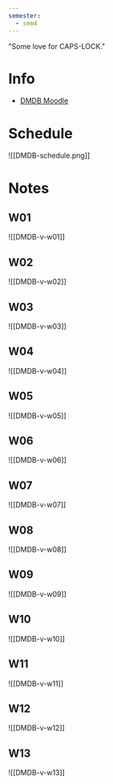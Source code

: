 ```yaml
---
semester:
  - sem4
---
```

"Some love for CAPS-LOCK."


# Info
- [DMDB Moodle](https://moodle-app2.let.ethz.ch/course/view.php?id=24995)


# Schedule
![[DMDB-schedule.png]]

# Notes

## W01
![[DMDB-v-w01]]

## W02
![[DMDB-v-w02]]

## W03
![[DMDB-v-w03]]

## W04
![[DMDB-v-w04]]

## W05
![[DMDB-v-w05]]

## W06
![[DMDB-v-w06]]

## W07
![[DMDB-v-w07]]

## W08
![[DMDB-v-w08]]

## W09
![[DMDB-v-w09]]

## W10
![[DMDB-v-w10]]

## W11
![[DMDB-v-w11]]

## W12
![[DMDB-v-w12]]

## W13
![[DMDB-v-w13]]
